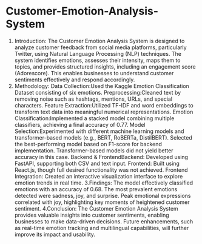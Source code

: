 # Customer-Emotion-Analysis-System
1.	Introduction:
The Customer Emotion Analysis System is designed to analyze customer feedback from social media platforms, particularly Twitter, using Natural Language Processing (NLP) techniques. The system identifies emotions, assesses their intensity, maps them to topics, and provides structured insights, including an engagement score (Adorescore). This enables businesses to understand customer sentiments effectively and respond accordingly.
2.	Methodology:
Data Collection:Used the Kaggle Emotion Classification Dataset consisting of six emotions.
Preprocessing:Cleaned text by removing noise such as hashtags, mentions, URLs, and special characters.
Feature Extraction:Utilized TF-IDF and word embeddings to transform text data into meaningful numerical representations.
Emotion Classification:Implemented a stacked model combining multiple classifiers, achieving a final accuracy of 0.77.
Model Selection:Experimented with different machine learning models and transformer-based models (e.g., BERT, RoBERTa, DistilBERT).
                Selected the best-performing model based on F1-score for backend implementation.
                Transformer-based models did not yield better accuracy in this case.
Backend & FrontendBackend: Developed using FastAPI, supporting both CSV and text input.
Frontend: Built using React.js, though full desired functionality was not achieved.
Frontend Integration: Created an interactive visualization interface to explore emotion trends in real time.
3.Findings:
The model effectively classified emotions with an accuracy of 0.68.
The most prevalent emotions detected were sadness, joy, and surprise.
Peak emotional expressions correlated with joy, highlighting key moments of heightened customer sentiment.
4.Conclusion:
The Customer Emotion Analysis System provides valuable insights into customer sentiments, enabling businesses to make data-driven decisions. Future enhancements, such as real-time emotion tracking and multilingual capabilities, will further improve its impact and usability.
